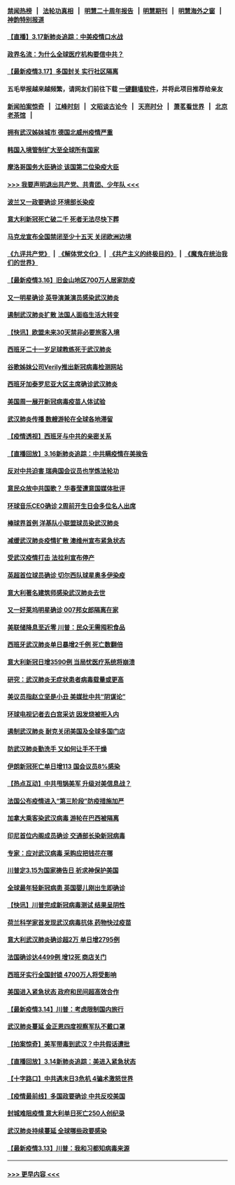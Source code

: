 #### [禁闻热榜](热点新闻.md?=0)  &nbsp;&nbsp;|&nbsp;&nbsp; [法轮功真相](https://github.com/gfw-breaker/truth/blob/master/README.md?=0) &nbsp;&nbsp;|&nbsp;&nbsp; [明慧二十周年报告](https://github.com/gfw-breaker/mh-reports/blob/master/README.md?=0) &nbsp;&nbsp;|&nbsp;&nbsp;[明慧期刊](https://github.com/gfw-breaker/mh-qikan) &nbsp;&nbsp;|&nbsp;&nbsp; [明慧海外之窗](https://github.com/gfw-breaker/mh-news/blob/master/README.md?=0) &nbsp;&nbsp;|&nbsp;&nbsp; [神韵特别报道](https://github.com/gfw-breaker/mh-news/blob/master/shenyun.md?=0)
#### [【直播】3.17新肺炎追踪：中美疫情口水战](../pages/nsc418/n11947234.md?t=03172202) 
#### [政界名流：为什么全球医疗机构要信中共？](../pages/nsc418/n11945479.md?t=03172202) 
#### [【最新疫情3.17】多国封关 实行社区隔离](../pages/nsc418/n11945621.md?t=03172202) 
#### 五毛举报越来越频繁，请网友们前往下载 [一键翻墙软件](https://github.com/gfw-breaker/ssr-accounts)，并将此项目推荐给亲友
#### [新闻拍案惊奇](https://github.com/gfw-breaker/banned-news/blob/master/pages/link4.md) &nbsp;&nbsp;|&nbsp;&nbsp; [江峰时刻](https://github.com/gfw-breaker/banned-news/blob/master/pages/link4.md) &nbsp;&nbsp;|&nbsp;&nbsp; [文昭谈古论今](https://github.com/gfw-breaker/banned-news/blob/master/pages/link4.md) &nbsp;&nbsp;|&nbsp;&nbsp; [天亮时分](https://github.com/gfw-breaker/banned-news/blob/master/pages/link4.md) &nbsp;&nbsp;|&nbsp;&nbsp; [萧茗看世界](https://github.com/gfw-breaker/banned-news/blob/master/pages/link4.md) &nbsp;&nbsp;|&nbsp;&nbsp; [北京老茶馆](https://github.com/gfw-breaker/banned-news/blob/master/pages/link4.md) &nbsp;&nbsp;|&nbsp;&nbsp; 
#### [拥有武汉姊妹城市 德国北威州疫情严重](../pages/nsc418/n11945308.md?t=03172202) 
#### [韩国入境管制扩大至全球所有国家](../pages/nsc418/n11946052.md?t=03172202) 
#### [摩洛哥国务大臣确诊 该国第二位染疫大臣](../pages/nsc418/n11946118.md?t=03172202) 
#### [>>> 我要声明退出共产党、共青团、少年队 <<<](https://github.com/begood0513/goodnews/blob/master/quit/letter.md) 
#### [波兰又一政要确诊 环境部长染疫](../pages/nsc418/n11945855.md?t=03172202) 
#### [意大利新冠死亡破二千 死者无法尽快下葬](../pages/nsc418/n11945606.md?t=03172202) 
#### [马克龙宣布全国禁闭至少十五天 关闭欧洲边境](../pages/nsc418/n11945485.md?t=03172202) 
#### [《九评共产党》](https://github.com/begood0513/9ping.md/blob/master/README.md) &nbsp;|&nbsp; [《解体党文化》](../../../../jtdwh.md/blob/master/README.md)  &nbsp;|&nbsp; [《共产主义的终极目的》](../../../../gczydzjmd.md/blob/master/README.md) &nbsp;|&nbsp; [《魔鬼在统治我们的世界》](../../../../mgztzwmdsj.md/blob/master/README.md) 
#### [【最新疫情3.16】旧金山地区700万人居家防疫](../pages/nsc418/n11942860.md?t=03172202) 
#### [又一明星确诊 英导演兼演员感染武汉肺炎](../pages/nsc418/n11945401.md?t=03172202) 
#### [遏制武汉肺炎扩散 法国人面临生活大转变](../pages/nsc418/n11945061.md?t=03172202) 
#### [【快讯】欧盟未来30天禁非必要旅客入境](../pages/nsc418/n11944904.md?t=03172202) 
#### [西班牙二十一岁足球教练死于武汉肺炎](../pages/nsc418/n11945064.md?t=03172202) 
#### [谷歌姊妹公司Verily推出新冠病毒检测网站](../pages/nsc418/n11945017.md?t=03172202) 
#### [西班牙加泰罗尼亚大区主席确诊武汉肺炎](../pages/nsc418/n11944803.md?t=03172202) 
#### [美国周一展开新冠病毒疫苗人体试验](../pages/nsc418/n11944761.md?t=03172202) 
#### [武汉肺炎传播 数艘游轮在全球各地滞留](../pages/nsc418/n11944636.md?t=03172202) 
#### [【疫情透视】西班牙与中共的亲密关系](../pages/nsc418/n11942614.md?t=03172202) 
#### [【直播回放】3.16新肺炎追踪：中共瞒疫情在美挨告](../pages/nsc418/n11944429.md?t=03172202) 
#### [反对中共迫害 瑞典国会议员也学炼法轮功](../pages/nsc418/n11942100.md?t=03172202) 
#### [意民众放中共国歌？ 华春莹遭意国媒体批评](../pages/nsc418/n11944059.md?t=03172202) 
#### [环球音乐CEO确诊 2周前开生日会多位名人出席](../pages/nsc418/n11943534.md?t=03172202) 
#### [棒球界首例 洋基队小联盟球员染武汉肺炎](../pages/nsc418/n11943281.md?t=03172202) 
#### [减缓武汉肺炎疫情扩散 澳维州宣布紧急状态](../pages/nsc418/n11943533.md?t=03172202) 
#### [受武汉疫情打击 法拉利宣布停产](../pages/nsc418/n11942936.md?t=03172202) 
#### [英超首位球员确诊 切尔西队球星奥多伊染疫](../pages/nsc418/n11937187.md?t=03172202) 
#### [意大利著名建筑师感染武汉肺炎去世](../pages/nsc418/n11943211.md?t=03172202) 
#### [又一好莱坞明星确诊 007邦女郎隔离在家](../pages/nsc418/n11943213.md?t=03172202) 
#### [美联储降息至近零 川普：民众无需囤积食品](../pages/nsc418/n11943043.md?t=03172202) 
#### [西班牙武汉肺炎单日暴增2千例 死亡数翻倍](../pages/nsc418/n11942800.md?t=03172202) 
#### [意大利新冠日增3590例 当局忧医疗系统将崩溃](../pages/nsc418/n11942691.md?t=03172202) 
#### [研究：武汉肺炎无症状患者病毒载量或更高](../pages/nsc418/n11942608.md?t=03172202) 
#### [美议员指赵立坚是小丑 美媒批中共“阴谋论”](../pages/nsc418/n11942370.md?t=03172202) 
#### [环球电视记者去白宫采访 因发烧被拒入内](../pages/nsc418/n11942516.md?t=03172202) 
#### [遏制武汉肺炎 耐克关闭美国及全球多国门店](../pages/nsc418/n11942366.md?t=03172202) 
#### [防武汉肺炎勤洗手 又如何让手不干燥](../pages/nsc418/n11942105.md?t=03172202) 
#### [伊朗新冠死亡单日增113 国会议员8%感染](../pages/nsc418/n11942119.md?t=03172202) 
#### [【热点互动】中共甩锅美军 升级对美信息战？](../pages/nsc418/n11940633.md?t=03172202) 
#### [法国公布疫情进入“第三阶段”防疫措施加严](../pages/nsc418/n11940878.md?t=03172202) 
#### [加拿大乘客染武汉病毒 游轮在巴西被隔离](../pages/nsc418/n11941905.md?t=03172202) 
#### [印尼首位内阁成员确诊 交通部长染新冠病毒](../pages/nsc418/n11941920.md?t=03172202) 
#### [专家：应对武汉病毒 采购应把钱花在哪](../pages/nsc418/n11941763.md?t=03172202) 
#### [川普定3.15为国家祷告日 祈求神保护美国](../pages/nsc418/n11941475.md?t=03172202) 
#### [全球最年轻新冠病患 英国婴儿刚出生即确诊](../pages/nsc418/n11941506.md?t=03172202) 
#### [【快讯】川普完成新冠病毒测试 结果呈阴性](../pages/nsc418/n11941045.md?t=03172202) 
#### [荷兰科学家首发现武汉病毒抗体 药物快过疫苗](../pages/nsc418/n11940920.md?t=03172202) 
#### [意大利武汉肺炎确诊超2万 单日增2795例](../pages/nsc418/n11940828.md?t=03172202) 
#### [法国确诊达4499例 增12死 商店关门](../pages/nsc418/n11940834.md?t=03172202) 
#### [西班牙实行全国封锁 4700万人将受影响](../pages/nsc418/n11940852.md?t=03172202) 
#### [美国进入紧急状态 政府和民间超高效合作](../pages/nsc418/n11940720.md?t=03172202) 
#### [【最新疫情3.14】川普：考虑限制国内旅行](../pages/nsc418/n11939189.md?t=03172202) 
#### [武汉肺炎蔓延 金正恩四度视察军队不戴口罩](../pages/nsc418/n11940303.md?t=03172202) 
#### [【拍案惊奇】美军带毒到武汉？中共假话遭批](../pages/nsc418/n11939240.md?t=03172202) 
#### [【直播回放】3.14新肺炎追踪：美进入紧急状态](../pages/nsc418/n11940229.md?t=03172202) 
#### [【十字路口】中共遇末日3危机 4骗术激怒世界](../pages/nsc418/n11939218.md?t=03172202) 
#### [【疫情最前线】多国政要确诊 中共反咬美国](../pages/nsc418/n11938734.md?t=03172202) 
#### [封城难阻疫情 意大利单日死亡250人创纪录](../pages/nsc418/n11939185.md?t=03172202) 
#### [武汉肺炎持续蔓延 全球哪些政要感染](../pages/nsc418/n11938672.md?t=03172202) 
#### [【最新疫情3.13】川普：我和习都知病毒来源](../pages/nsc418/n11936755.md?t=03172202) 

----
#### [ >>> 更早内容 <<< ](../indexes/nsc418-earlier.md)

